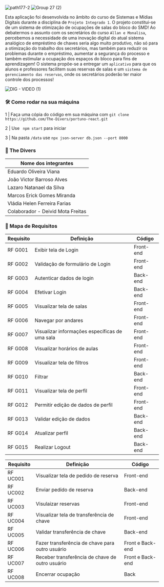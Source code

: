 ![path177-2](https://user-images.githubusercontent.com/86852231/178410101-d90a74ce-97fd-436a-8b4e-dd4555ff6e44.png)
![Group 27 (2)](https://user-images.githubusercontent.com/86852231/178804601-1b6cc383-5761-460e-98e4-d05f7bd5c703.png)


Esta aplicação foi desenvolvida no âmbito do curso de Sistemas e Mídias Digitais durante a disciplina de `Projeto Integrado 1`. O projeto constitui-se de um sistema de otimização de ocupações de salas do bloco do SMD! Ao debatermos o assunto com os secretários do curso `Allan e Monalisa`, percebemos a necessidade de uma inovação digital do atual sistema analógico de empréstimo de chaves seria algo muito produtivo, não só para a otimização do trabalho dos secretários, mas também para reduzir os problemas durante o empréstimo, aumentar a segurança do processo e também estimular a ocupação dos espaços do bloco para fins de aprendizagem! O sistema propõe-se a entregar um `aplicativo` para que os alunos e professores facilitem suas reservas de salas e um `sistema de gerenciamento das reservas`, onde os secretários poderão ter maior controle dos processos!

![DIG - VIDEO (1)](https://user-images.githubusercontent.com/86852231/190161782-9e45accf-b4a3-4213-89b0-710a4f4b5a24.png)


### 🛠 Como rodar na sua máquina
 1 | Faça uma cópia do código em sua máquina com `git clone https://github.com/The-Divers/portuno-react.git`
 
 2 | Use ` npm start` para iniciar
 
 3 | Na pasta `/data` use `npx json-server db.json --port 8000`
 
### 👥 The Divers
| Nome dos integrantes  |
| ------------------- |
| Eduardo Oliveira Viana |
| João Victor Barroso Alves |
| Lazaro Natanael da Silva |
| Marcos Erick Gomes Miranda |
| Vládia Helen Ferreira Farias |
| Colaborador - Deivid Mota Freitas |

### 🎯 Mapa de Requisitos

| Requisito  |  Definição  |  Código   |
| ------------------- | ------------------- |--------------------------------|
|  RF G001 |  Exibir tela de Login | Front-end |
|  RF G002 |  Validação de formulário de Login | Front-end |
|  RF G003 |  Autenticar dados de login | Back-end |
|  RF G004 |  Efetivar Login | Back-end |
|  RF G005 |  Visualizar tela de salas | Front-end |
|  RF G006 |  Navegar por andares | Front-end |
|  RF G007 |  Visualizar informações específicas de uma sala | Front-end | 
|  RF G008 |  Visualizar horários de aulas | Front-end | 
|  RF G009 |  Visualizar tela de filtros | Front-end | 
|  RF G010 |  Filtrar | Back-end | 
|  RF G011 |  Visualizar tela de perfil | Front-end | 
|  RF G012 |  Permitir edição de dados de perfil | Front-end | 
|  RF G013 |  Validar edição de dados | Back-end | 
|  RF G014 |  Atualizar perfil | Back-end | 
|  RF G015 |  Realizar Logout | Back-end | 

| Requisito  |  Definição  |  Código   |
| ------------------- | ------------------- |--------------------------------|
|  RF UC001 | Visualizar tela de pedido de reserva | Front-end |
|  RF UC002 | Enviar pedido de reserva | Back-end |
|  RF UC003 | Visulaizar reservas | Front-end |
|  RF UC004 | Visualizar tela de transferência de chave |  Front-end |
|  RF UC005 | Validar transferência de chave | Back-end |
|  RF UC006 | Fazer transferência de chave para outro usuário | Front e Back-end |
|  RF UC007 | Receber transferência de chave de outro usuário | Front e Back-end |
|  RF UC008 | Encerrar ocupação | Back |
